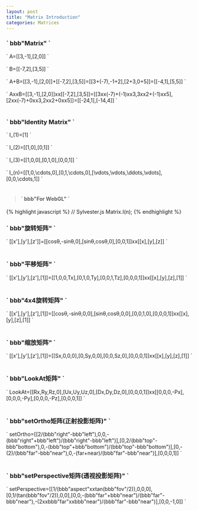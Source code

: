 ```yaml
---
layout: post
title: "Matrix Introduction"
categories: Matrices
---
```


### \` bbb\"Matrix\" \`
\` A=[[3,-1],[2,0]] \`<br/><br/>
\` B=[[-7,2],[3,5]] \`<br/><br/>
\` A+B=[[3,-1],[2,0]]+[[-7,2],[3,5]]=[[3+(-7),-1+2],[2+3,0+5]]=[[-4,1],[5,5]] \`<br/><br/>
\` AxxB=[[3,-1],[2,0]]xx[[-7,2],[3,5]]=[[3xx(-7)+(-1)xx3,3xx2+(-1)xx5],[2xx(-7)+0xx3,2xx2+0xx5]]=[[-24,1],[-14,4]] \`<br/><br/>

### \` bbb\"Identity Matrix\" \`
\` I_(1)=[1] \`<br/><br/>
\` I_(2)=[[1,0],[0,1]] \`<br/><br/>
\` I_(3)=[[1,0,0],[0,1,0],[0,0,1]] \`<br/><br/>
\` I_(n)=[[1,0,\cdots,0],[0,1,\cdots,0],[\vdots,\vdots,\ddots,\vdots],[0,0,\cdots,1]] \`<br/><br/>

> #### \` bbb\"For WebGL\" \`
{% highlight javascript %}
// Sylvester.js
Matrix.I(n);
{% endhighlight %}

### \` bbb\"旋转矩阵\" \`
\` [[x'],[y'],[z']]=[[cosθ,-sinθ,0],[sinθ,cosθ,0],[0,0,1]]xx[[x],[y],[z]] \`<br/><br/>
### \` bbb\"平移矩阵\" \`
\` [[x'],[y'],[z'],[1]]=[[1,0,0,Tx],[0,1,0,Ty],[0,0,1,Tz],[0,0,0,1]]xx[[x],[y],[z],[1]] \`<br/><br/>
### \` bbb\"4x4旋转矩阵\" \`
\` [[x'],[y'],[z'],[1]]=[[cosθ,-sinθ,0,0],[sinθ,cosθ,0,0],[0,0,1,0],[0,0,0,1]]xx[[x],[y],[z],[1]] \`<br/><br/>
### \` bbb\"缩放矩阵\" \`
\` [[x'],[y'],[z'],[1]]=[[Sx,0,0,0],[0,Sy,0,0],[0,0,Sz,0],[0,0,0,1]]xx[[x],[y],[z],[1]] \`<br/><br/>
### \` bbb\"LookAt矩阵\" \`
\` LookAt=[[Rx,Ry,Rz,0],[Ux,Uy,Uz,0],[Dx,Dy,Dz,0],[0,0,0,1]]xx[[0,0,0,-Px],[0,0,0,-Py],[0,0,0,-Pz],[0,0,0,1]] \`<br/><br/>
### \` bbb\"setOrtho矩阵(正射投影矩阵)\" \`
\` setOrtho=[[2/(bbb\"right\"-bbb\"left\"),0,0,-(bbb\"right\"+bbb\"left\")/(bbb\"right\"-bbb\"left\")],[0,2/(bbb\"top\"-bbb\"bottom\"),0,-(bbb\"top\"+bbb\"bottom\")/(bbb\"top\"-bbb\"bottom\")],[0,-(2)/(bbb\"far\"-bbb\"near\"),0,-(far+near)/(bbb\"far\"-bbb\"near\")],[0,0,0,1]] \`<br/><br/>
### \` bbb\"setPerspective矩阵(透视投影矩阵)\" \`
\` setPerspective=[[1/(bbb\"aspect\"xxtan(bbb\"fov\"/2)),0,0,0],[0,1/(tan(bbb\"fov\"/2)),0,0],[0,0,-(bbb\"far\"+bbb\"near\")/(bbb\"far\"-bbb\"near\"),-(2xxbbb\"far\"xxbbb\"near\")/(bbb\"far\"-bbb\"near\")],[0,0,-1,0]] \`<br/><br/>
